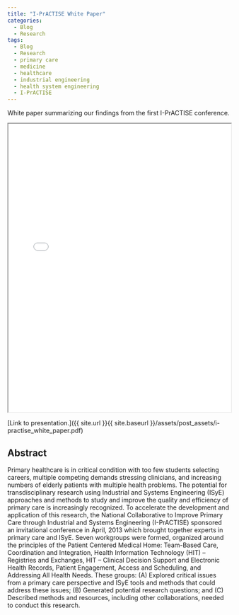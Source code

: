 ```yaml
---
title: "I-PrACTISE White Paper"
categories:
  - Blog
  - Research
tags:
  - Blog
  - Research
  - primary care
  - medicine
  - healthcare
  - industrial engineering
  - health system engineering
  - I-PrACTISE
---
```


White paper summarizing our findings from the first I-PrACTISE conference.


<iframe src="{{ site.url }}{{ site.baseurl }}/assets/papers/i-practise_white_paper.pdf" 
    style="aspect-ratio: 8.5 / 11;"
    width="100%" 
>
</iframe>

[Link to presentation.]({{ site.url }}{{ site.baseurl }}/assets/post_assets/i-practise_white_paper.pdf)

## Abstract
Primary healthcare is in critical condition with too few students selecting careers, multiple competing demands stressing clinicians, and increasing numbers of elderly patients with multiple health problems. The potential for transdisciplinary research using Industrial and Systems Engineering (ISyE) approaches and methods to study and improve the quality and efficiency of primary care is increasingly recognized. To accelerate the development and application of this research, the National Collaborative to Improve Primary Care through Industrial and Systems Engineering (I-PrACTISE) sponsored an invitational conference in April, 2013 which brought together experts in primary care and ISyE. Seven workgroups were formed, organized around the principles of the Patient Centered Medical Home: Team-Based Care, Coordination and Integration, Health Information Technology (HIT) – Registries and Exchanges, HIT – Clinical Decision Support and Electronic Health Records, Patient Engagement, Access and Scheduling, and Addressing All Health Needs. These groups: (A) Explored critical issues from a primary care perspective and ISyE tools and methods that could address these issues; (B) Generated potential research questions; and (C) Described methods and resources, including other collaborations, needed to conduct this research.
